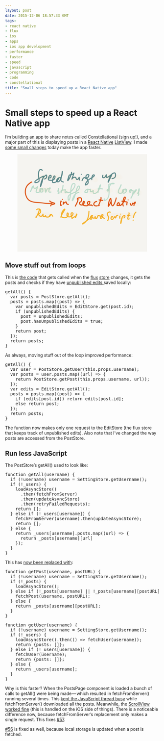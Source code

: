 ```yaml
---
layout: post
date: 2015-12-06 18:57:33 GMT
tags:
- react native
- flux
- ios
- apps
- ios app development
- performance
- faster
- speed
- javascript
- programming
- code
- constellational
title: "Small steps to speed up a React Native app"
---
```

# Small steps to speed up a React Native app

<p>I’m <a href="http://github.com/constellational">building an app</a> to share notes called <a href="http://constellational.com/">Constellational</a> (<a href="http://eepurl.com/bHN6Mf">sign up!</a>), and a major part of this is displaying posts in a <a href="https://facebook.github.io/react-native/">React Native</a> <a href="https://facebook.github.io/react-native/docs/listview.html">ListView</a>. I made<a href="https://github.com/constellational/iOS/commit/520c6ff76d249f8afd619c28b54e9877eebe0d14"> some small changes</a> today make the app faster.</p><figure data-orig-width="1080" data-orig-height="810" class="tmblr-full"><img src="/images/eacb689636550765f3ae97de5f9f5ad164f7fd0b6541d53c6321465b9748a9d5.png" data-orig-width="1080" data-orig-height="810"></figure><h2>Move stuff out from loops</h2><p>This is <a href="https://github.com/constellational/iOS/blob/466ff6c6d3c622e80299f96b6df97e3f0bf6a087/components/PostsPage.js">the code</a> that gets called when the <a href="https://facebook.github.io/flux/">flux</a> <a href="https://facebook.github.io/flux/docs/overview.html#stores">store</a> changes, it gets the posts and checks if they have <a href="http://arpith.co/post/134069674682/drafts-unpublished-edits-and-posts">unpublished edits </a>saved locally:</p><pre>getAll() {<br> &nbsp;var posts = PostStore.getAll();<br> &nbsp;posts = posts.map((post) =&gt; {<br> &nbsp; &nbsp;var unpublishedEdits = EditStore.get(post.id);<br> &nbsp; &nbsp;if (unpublishedEdits) {<br> &nbsp; &nbsp; &nbsp;post = unpublishedEdits;<br> &nbsp; &nbsp; &nbsp;post.hasUnpublishedEdits = true;<br> &nbsp; &nbsp;}<br> &nbsp; &nbsp;return post;<br> &nbsp;});<br> &nbsp;return posts;<br>}</pre><p>As always, moving stuff out of the loop improved performance:</p><pre>getAll() {<br> &nbsp;var user = PostStore.getUser(this.props.username);<br> &nbsp;var posts = user.posts.map((url) =&gt; {<br> &nbsp; &nbsp;return PostStore.getPost(this.props.username, url));<br> &nbsp;});<br> &nbsp;var edits = EditStore.getAll();<br> &nbsp;posts = posts.map((post) =&gt; {<br> &nbsp; &nbsp;if (edits[post.id]) return edits[post.id];<br> &nbsp; &nbsp;else return post;<br> &nbsp;});<br> &nbsp;return posts;<br>}</pre><p>The function now makes only one request to the EditStore (the flux store that keeps track of unpublished edits). Also note that I’ve changed the way posts are accessed from the PostStore. </p><h2>Run less JavaScript</h2><p>The PostStore’s getAll() used to look like:</p><pre>function getAll(username) {<br> &nbsp;if (!username) username = SettingStore.getUsername();<br> &nbsp;if (!_users) {<br> &nbsp; &nbsp;loadAsyncStore()<br> &nbsp; &nbsp; &nbsp;.then(fetchFromServer)<br> &nbsp; &nbsp; &nbsp;.then(updateAsyncStore)<br> &nbsp; &nbsp; &nbsp;.then(retryFailedRequests);<br> &nbsp; &nbsp;return [];<br> &nbsp;} else if (!_users[username]) {<br> &nbsp; &nbsp;fetchFromServer(username).then(updateAsyncStore);<br> &nbsp; &nbsp;return [];<br> &nbsp;} else {<br> &nbsp; &nbsp;return _users[username].posts.map((url) =&gt; {<br> &nbsp; &nbsp; &nbsp;return _posts[username][url]<br> &nbsp; &nbsp;});<br> &nbsp;}<br>}</pre><p>This has <a href="https://github.com/constellational/iOS/blob/466ff6c6d3c622e80299f96b6df97e3f0bf6a087/stores/PostStore.js">now been replaced with</a>:</p><pre>function getPost(username, postURL) {<br> &nbsp;if (!username) username = SettingStore.getUsername();<br> &nbsp;if (!_posts) {<br> &nbsp; &nbsp;loadAsyncStore();<br> &nbsp;} else if (!_posts[username] || !_posts[username][postURL]) {<br> &nbsp; &nbsp;fetchPost(username, postURL);<br> &nbsp;} else {<br> &nbsp; &nbsp;return _posts[username][postURL];<br> &nbsp;}<br>}</pre><pre>function getUser(username) {<br> &nbsp;if (!username) username = SettingStore.getUsername();<br> &nbsp;if (!_users) {<br> &nbsp; &nbsp;loadAsyncStore().then(() =&gt; fetchUser(username));<br> &nbsp; &nbsp;return {posts: []};<br> &nbsp;} else if (!_users[username]) {<br> &nbsp; &nbsp;fetchUser(username);<br> &nbsp; &nbsp;return {posts: []};<br> &nbsp;} else {<br> &nbsp; &nbsp;return _users[username];<br> &nbsp;}<br>}</pre><p>Why is this faster? When the PostsPage component is loaded a bunch of calls to getAll() were being made — which resulted in fetchFromServer() running several times. This <a href="https://facebook.github.io/react-native/docs/performance.html#javascript-frame-rate">kept the JavaScript thread busy</a> while fetchFromServer() downloaded all the posts. Meanwhile, the <a href="https://facebook.github.io/react-native/docs/performance.html#main-thread-aka-ui-thread-frame-rate">ScrollView worked fine</a> (this is handled on the iOS side of things). There is a noticeable difference now, because fetchFromServer’s replacement only makes a single request. This fixes <a href="https://github.com/constellational/iOS/issues/57">#57</a>.</p><p><a href="https://github.com/constellational/iOS/issues/56">#56</a> is fixed as well, because local storage is updated when a post is fetched.</p>